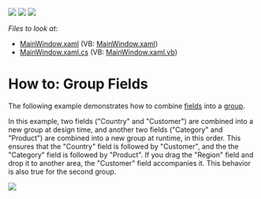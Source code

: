 <!-- default badges list -->
![](https://img.shields.io/endpoint?url=https://codecentral.devexpress.com/api/v1/VersionRange/128578703/22.2.2%2B)
[![](https://img.shields.io/badge/Open_in_DevExpress_Support_Center-FF7200?style=flat-square&logo=DevExpress&logoColor=white)](https://supportcenter.devexpress.com/ticket/details/E2129)
[![](https://img.shields.io/badge/📖_How_to_use_DevExpress_Examples-e9f6fc?style=flat-square)](https://docs.devexpress.com/GeneralInformation/403183)
<!-- default badges end -->
<!-- default file list -->
*Files to look at*:

* [MainWindow.xaml](./CS/HowToGroupFields/MainWindow.xaml) (VB: [MainWindow.xaml](./VB/HowToGroupFields/MainWindow.xaml))
* [MainWindow.xaml.cs](./CS/HowToGroupFields/MainWindow.xaml.cs) (VB: [MainWindow.xaml.vb](./VB/HowToGroupFields/MainWindow.xaml.vb))
<!-- default file list end -->
# How to: Group Fields

The following example demonstrates how to combine [fields](https://docs.devexpress.com/WPF/8024) into a [group](https://docs.devexpress.com/WPF/8020).

In this example, two fields ("Country" and "Customer") are combined into a new group at design time, and another two fields ("Category" and "Product") are combined into a new group at runtime, in this order. This ensures that the "Country" field is followed by "Customer", and the the "Category" field is followed by "Product". If you drag the "Region" field and drop it to another area, the "Customer" field accompanies it. This behavior is also true for the second group.

![](images/pivot-grid-group-fields-example.png)



